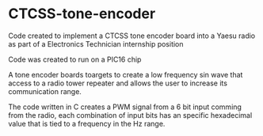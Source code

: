 # CTCSS-tone-encoder
Code created to implement a CTCSS tone encoder board into a Yaesu radio as part of a Electronics Technician internship position

Code was created to run on a PIC16 chip

A tone encoder boards toargets to create a low frequency sin wave that access to a radio tower repeater and allows the user to increase its communication range.

The code written in C creates a PWM signal from a 6 bit input comming from the radio, each combination of input bits has an specific hexadecimal value that is tied to a frequency in the Hz range.
